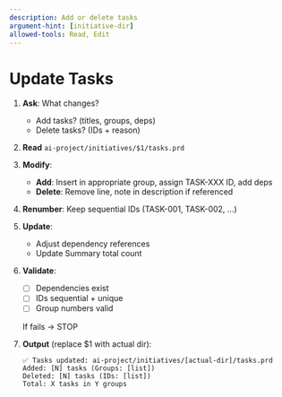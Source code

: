 ```yaml
---
description: Add or delete tasks
argument-hint: [initiative-dir]
allowed-tools: Read, Edit
---
```


# Update Tasks

1. **Ask**: What changes?
   - Add tasks? (titles, groups, deps)
   - Delete tasks? (IDs + reason)

2. **Read** `ai-project/initiatives/$1/tasks.prd`

3. **Modify**:
   - **Add**: Insert in appropriate group, assign TASK-XXX ID, add deps
   - **Delete**: Remove line, note in description if referenced

4. **Renumber**: Keep sequential IDs (TASK-001, TASK-002, ...)

5. **Update**:
   - Adjust dependency references
   - Update Summary total count

6. **Validate**:
   - [ ] Dependencies exist
   - [ ] IDs sequential + unique
   - [ ] Group numbers valid
   
   If fails → STOP

7. **Output** (replace $1 with actual dir):
   ```
   ✅ Tasks updated: ai-project/initiatives/[actual-dir]/tasks.prd
   Added: [N] tasks (Groups: [list])
   Deleted: [N] tasks (IDs: [list])
   Total: X tasks in Y groups
   ```

